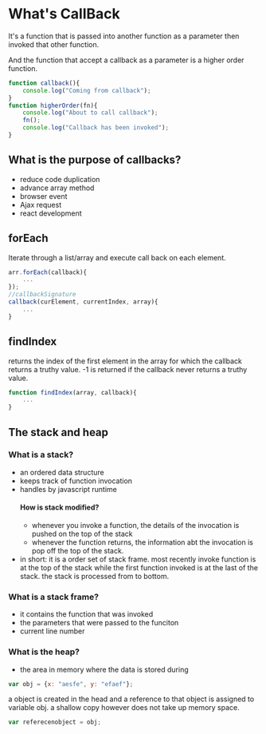 # What's CallBack
It's a function that is passed into another function as a parameter then invoked that other function. 

And the function that accept a callback as a parameter is  a higher order function.

```javascript
function callback(){
    console.log("Coming from callback");
}
function higherOrder(fn){
    console.log("About to call callback");
    fn();
    console.log("Callback has been invoked");
}

```
## What is the purpose of callbacks?
- reduce code duplication
- advance array method
- browser event
- Ajax request
- react development


## forEach
Iterate through a list/array and execute call back on each element.
```javascript
arr.forEach(callback){
    ...
});
//callbackSignature
callback(curElement, currentIndex, array){
    ...
}

```

## findIndex
returns the index of the first element in the array for which the callback returns a truthy value. -1 is returned if the callback never returns a truthy value. 

```javascript
function findIndex(array, callback){
    ...
}

```

## The stack and heap
### What is a stack?
- an ordered data structure
- keeps track of function invocation
- handles by javascript runtime
    #### How is stack modified?
    - whenever you invoke a function, the details of the invocation is pushed on the top of the stack
    - whenever the function returns, the information abt the invocation is pop off the top of the stack. 
- in short: it is a order set of stack frame. most recently invoke function is at the top of the stack while the first function invoked is at the last of the stack. the stack is processed from to bottom. 
### What is a stack frame?
- it contains the function that was invoked
- the parameters that were passed to the funciton
- current line number

### What is the heap?
- the area in memory where the data is stored
during 
```javascript
var obj = {x: "aesfe", y: "efaef"};
```
a object is created in the head and a reference to that object is assigned to variable obj. 
a shallow copy however does not take up memory space. 

```javascript
var referecenobject = obj;
```